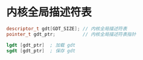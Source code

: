 # 内核全局描述符表

```c++
descriptor_t gdt[GDT_SIZE]; // 内核全局描述符表
pointer_t gdt_ptr;          // 内核全局描述符表指针
```

```s
lgdt [gdt_ptr]  ; 加载 gdt
sgdt [gdt_ptr]  ; 保存 gdt
```